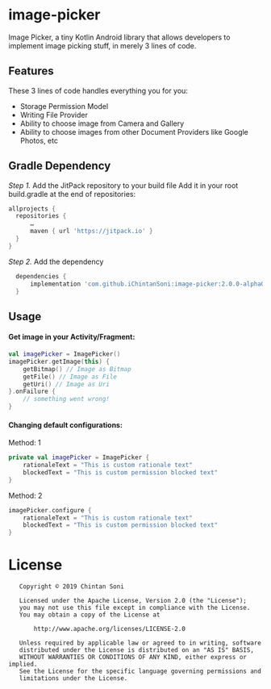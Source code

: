 # image-picker
Image Picker, a tiny Kotlin Android library that allows developers to implement image picking stuff, in merely 3 lines of code.

## Features
These 3 lines of code handles everything you for you:
* Storage Permission Model
* Writing File Provider
* Ability to choose image from Camera and Gallery
* Ability to choose images from other Document Providers like Google Photos, etc

## Gradle Dependency
*Step 1.* Add the JitPack repository to your build file
Add it in your root build.gradle at the end of repositories:
  ```groovy
allprojects {
    repositories {
        …
        maven { url 'https://jitpack.io' }
    }
}
  ```

*Step 2.* Add the dependency
  ```groovy
	dependencies {
	    implementation 'com.github.iChintanSoni:image-picker:2.0.0-alpha01'
	}
  ```
## Usage

#### Get image in your Activity/Fragment:
```kotlin
val imagePicker = ImagePicker()
imagePicker.getImage(this) {
    getBitmap() // Image as Bitmap
    getFile() // Image as File
    getUri() // Image as Uri
}.onFailure {
    // something went wrong!
}
```

#### Changing default configurations:

Method: 1
```kotlin
private val imagePicker = ImagePicker {
    rationaleText = "This is custom rationale text"
    blockedText = "This is custom permission blocked text"
}
```

Method: 2
```kotlin
imagePicker.configure {
    rationaleText = "This is custom rationale text"
    blockedText = "This is custom permission blocked text"
}
```


# License
```
   Copyright © 2019 Chintan Soni

   Licensed under the Apache License, Version 2.0 (the "License");
   you may not use this file except in compliance with the License.
   You may obtain a copy of the License at

       http://www.apache.org/licenses/LICENSE-2.0

   Unless required by applicable law or agreed to in writing, software
   distributed under the License is distributed on an "AS IS" BASIS,
   WITHOUT WARRANTIES OR CONDITIONS OF ANY KIND, either express or implied.
   See the License for the specific language governing permissions and
   limitations under the License.
```

